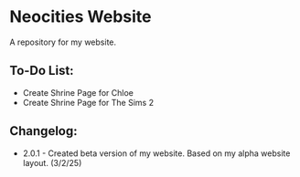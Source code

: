 # Neocities Website

A repository for my website.

## To-Do List:

+ Create Shrine Page for Chloe
+ Create Shrine Page for The Sims 2

## Changelog:

+ 2.0.1 - Created beta version of my website. Based on my alpha website layout. (3/2/25)
